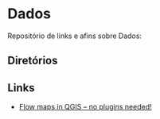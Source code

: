 # Dados

Repositório de links e afins sobre Dados:

## Diretórios

## Links

- [Flow maps in QGIS – no plugins needed!](https://anitagraser.com/2019/05/04/flow-maps-in-qgis-no-plugins-needed/)
